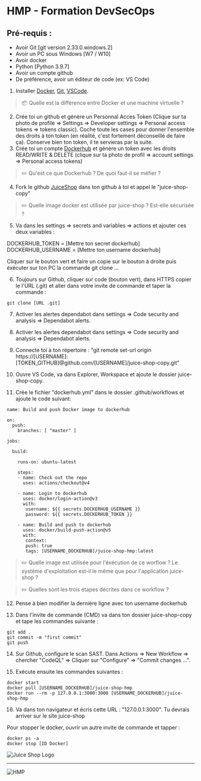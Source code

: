 # HMP - Formation DevSecOps

## Pré-requis :
- Avoir Git [git version 2.33.0.windows.2]
- Avoir un PC sous Windows [W7 / W10]
- Avoir docker
- Python [Python 3.9.7]
- Avoir un compte github
- De préférence, avoir un éditeur de code (ex: VS Code)


1. Installer [Docker](https://www.docker.com), [Git](https://git-scm.com/downloads), [VSCode](https://code.visualstudio.com/).

> :package: Quelle est la différence entre Docker et une machine virtuelle ?

2. Crée toi un github et génère un Personnal Acces Token (Clique sur ta photo de profile => Settings => Developer settings => Personal access tokens => tokens classic). Coche toute les cases pour donner l'ensemble des droits à ton token (en réalité, c'est fortement déconseillé de faire ça).
Conserve bien ton token, il te servieras par la suite.
3. Crée toi un compte [Dockerhub](https://hub.docker.com/) et génère un token avec les droits READ/WRITE & DELETE (clique sur ta photo de profil => account settings => Personal access tokens)

> ✏️ Qu'est ce que Dockerhub ? De quoi faut-il se méfier ?

4. Fork le github [JuiceShop](https://github.com/juice-shop/juice-shop) dans ton github à toi et appel le "juice-shop-copy"

> ✏️ Quelle image docker est utilisée par juice-shop ? Est-elle sécurisée ?

5. Va dans les settings => secrets and variables => actions et ajouter ces deux variables :

DOCKERHUB_TOKEN = [Mettre ton secret dockerhub]
DOCKERHUB_USERNAME = [Mettre ton username dockerhub]

Cliquer sur le bouton vert et faire un copie sur le bouton à droite puis éxécuter sur ton PC la commande git clone ...

6. Toujours sur Github, cliquer sur code (bouton vert), dans HTTPS copier le l'URL (.git) et aller dans votre invite de commande et taper la commande :

```
git clone [URL .git]
```

7. Activer les alertes dependabot dans settings => Code security and analysis => Dependabot alerts.

8. Activer les alertes dependabot dans settings => Code security and analysis => Dependabot alerts.

9. Connecte toi à ton répertoire : "git remote set-url origin https://[USERNAME]:[TOKEN_GITHUB]@github.com/[USERNAME]/juice-shop-copy.git"

10. Ouvre VS Code, va dans Explorer, Workspace et ajoute le dossier juice-shop-copy.

11. Crée le fichier "dockerhub.yml" dans le dossier .github/workflows et ajoute le code suivant:
```
name: Build and push Docker image to dockerhub

on:
  push:
    branches: [ "master" ]
    
jobs:

  build:

    runs-on: ubuntu-latest

    steps:
    - name: Check out the repo
      uses: actions/checkout@v4

    - name: Login to dockerhub
      uses: docker/login-action@v3
      with:
       username: ${{ secrets.DOCKERHUB_USERNAME }}
       password: ${{ secrets.DOCKERHUB_TOKEN }}

    - name: Build and push to dockerhub
      uses: docker/build-push-action@v5
      with:
       context: 
       push: true
       tags: [USERNAME_DOCKERHUB]/juice-shop-hmp:latest
```

> ✏️ Quelle image est utilisée pour l'éxécution de ce worflow ? Le système d'exploitation est-il le même que pour l'application juice-shop ?

> ✏️ Quelles sont les trois étapes décrites dans ce workflow ?


12. Pense à bien modifier la dernière ligne avec ton username dockerhub

13. Dans l'invite de commande (CMD) va dans ton dossier juice-shop-copy et tape les commandes suivante :
```
git add .
git commit -m "first commit"
git push
```


14. Sur Github, configure le scan SAST. Dans Actions => New Workflow => chercher "CodeQL" => Cliquer sur "Configure" => "Commit changes ...".  


15. Exécute ensuite les commandes suivantes :
```
docker start
docker pull [USERNAME_DOCKERHUB]/juice-shop-hmp
docker run --rm -p 127.0.0.1:3000:3000 [USERNAME_DOCKERHUB]/juice-shop-hmp
```

16. Va dans ton navigateur et écris cette URL : "127.0.0.1:3000". Tu devrais arriver sur le site juice-shop 

Pour stopper le docker, ouvrir un autre invite de commande et tapper :
``` 
docker ps -a
docker stop [ID Docker]
```

![Juice Shop Logo](https://raw.githubusercontent.com/bkimminich/juice-shop/master/frontend/src/assets/public/images/JuiceShop_Logo_400px.png)

________________________________________________________________________
   ![HMP](https://github.com/user-attachments/assets/e7576c9a-c7bd-4150-aba2-9adee745a976)
